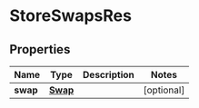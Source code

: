 # StoreSwapsRes

## Properties
Name | Type | Description | Notes
------------ | ------------- | ------------- | -------------
**swap** | [**Swap**](Swap.md) |  |  [optional]
